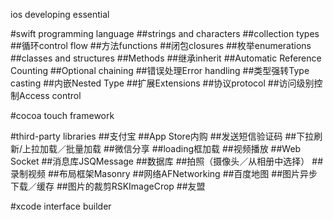 ios developing essential

#swift programming language
##strings and characters
##collection types
##循环control flow
##方法functions
##闭包closures
##枚举enumerations
##classes and structures
##Methods
##继承inherit
##Automatic Reference Counting
##Optional chaining
##错误处理Error handling
##类型强转Type casting
##内嵌Nested Type
##扩展Extensions
##协议protocol
##访问级别控制Access control

#cocoa touch  framework


#third-party libraries
##支付宝
##App Store内购
##发送短信验证码
##下拉刷新/上拉加载／批量加载
##微信分享
##loading框加载
##视频播放
##Web Socket
##消息库JSQMessage
##数据库
##拍照（摄像头／从相册中选择）
##录制视频
##布局框架Masonry
##网络AFNetworking
##百度地图
##图片异步下载／缓存
##图片的裁剪RSKImageCrop
##友盟

#xcode
  interface builder
